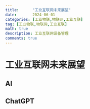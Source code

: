 ```yaml
---
title:      "工业互联网未来展望"
date:       2024-06-01
categories: [工业物联,物联网,工业互联]
tag: [工业物联,物联网,工业互联]
math: true
description: 工业互联网设备管理
comments: true
---
```


# 工业互联网未来展望
## AI
## ChatGPT
